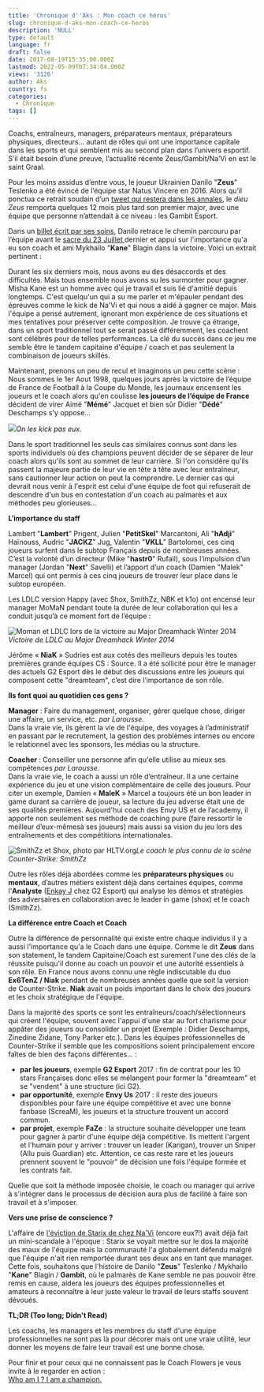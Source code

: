 ```yaml
---
title: 'Chronique d''Aks : Mon coach ce héros'
slug: chronique-d-aks-mon-coach-ce-heros
description: 'NULL'
type: default
language: fr
draft: false
date: 2017-08-19T15:35:00.000Z
lastmod: 2022-05-09T07:34:04.000Z
views: '3126'
author: Aks
country: fs
categories:
  - Chronique
tags: []
---
```

Coachs, entraîneurs, managers, préparateurs mentaux, préparateurs physiques, directeurs… autant de rôles qui ont une importance capitale dans les sports et qui semblent mis au second plan dans l’univers esportif. S’il était besoin d’une preuve, l’actualité récente Zeus/Gambit/Na’Vi en est le saint Graal.

Pour les moins assidus d’entre vous, le joueur Ukrainien Danilo "**Zeus**" Teslenko a été évincé de l’équipe star Natus Vincere en 2016\. Alors qu’il ponctua ce retrait soudain d’un [tweet qui restera dans les annales](https://twitter.com/ZeusCS%5FGO/status/751486536001187840), le _dieu Zeus_ remporta quelques 12 mois plus tard son premier major, avec une équipe que personne n’attendait à ce niveau : les Gambit Esport.

Dans un [billet écrit par ses soins](http://www.twitlonger.com/show/n%5F1sq3leu "Statement de Zeus sur son départ de Gambit"), Danilo retrace le chemin parcouru par l’équipe avant le [sacre du 23 Juillet ](https:///flash/pgl-major-cracovie-gambit-cree-lexploit/599 "Gambit remporte le Major !")dernier et appui sur l'importance qu'a eu son coach et ami Mykhailo "**Kane**" Blagin dans la victoire. Voici un extrait pertinent :

Durant les six derniers mois, nous avons eu des désaccords et des difficultés. Mais tous ensemble nous avons su les surmonter pour gagner. Misha Kane est un homme avec qui je travail et suis lié d'amitié depuis longtemps. C'est quelqu'un qui a su me parler et m'épauler pendant des épreuves comme le kick de Na'Vi et qui nous a aidé à gagner ce major. Mais l'équipe a pensé autrement, ignorant mon expérience de ces situations et mes tentatives pour préserver cette composition. Je trouve ça étrange, dans un sport traditionnel tout se serait passé différemment, les coachent sont célébrés pour de telles performances. La clé du succès dans ce jeu me semble être le tandem capitaine d'équipe / coach et pas seulement la combinaison de joueurs skillés. 

Maintenant, prenons un peu de recul et imaginons un peu cette scène : Nous sommes le 1er Aout 1998, quelques jours après la victoire de l’équipe de France de Football à la Coupe du Monde, les journaux encensent les joueurs et le coach alors qu'en coulisse **les joueurs de l’équipe de France** décident de virer Aimé "**Mémé**" Jacquet et bien sûr Didier "**Dédé**" Deschamps s'y oppose…

![](/storage/images/598c41b42e439_pho0125c3ba-db40-11e3-b36c-25b5138aff7f-805x453jpg.jpg)_On les kick pas eux._

Dans le sport traditionnel les seuls cas similaires connus sont dans les sports individuels où des champions peuvent décider de se séparer de leur coach alors qu'ils sont au sommet de leur carrière. Si l'on considère qu'ils passent la majeure partie de leur vie en tête à tête avec leur entraîneur, sans cautionner leur action on peut la comprendre. Le dernier cas qui devrait nous venir à l'esprit est celui d'une équipe de foot qui refuserait de descendre d'un bus en contestation d'un coach au palmarès et aux méthodes peu glorieuses...

**L’importance du staff** 

Lambert "**Lambert**" Prigent, Julien "**PetitSkel**" Marcantoni, Ali "**hAdji**" Haïnouss, Audric "**JACKZ**" Jug, Valentin "**VKLL**" Bartolomei, ces cinq joueurs surfent dans le subtop Français depuis de nombreuses années. C’est la volonté d’un directeur (Mike "**hastr0**" Rufail), sous l’impulsion d’un manager (Jordan "**Next**" Savelli) et l’apport d’un coach (Damien "Malek" Marcel) qui ont permis à ces cinq joueurs de trouver leur place dans le subtop européen.

Les LDLC version Happy (avec Shox, SmithZz, NBK et k1o) ont encensé leur manager MoMaN pendant toute la durée de leur collaboration qui les a conduit jusqu’à ce moment fort de l’équipe :

![Moman et LDLC lors de la victoire au Major Dreamhack Winter 2014](http://i.imgur.com/ZZu64Pi.gif)_Victoire de LDLC au Major Dreamhack Winter 2014_

Jérôme « **NiaK** » Sudries est aux cotés des meilleurs depuis les toutes premières grande équipes CS : Source. Il a été sollicité pour être le manager des actuels G2 Esport dès le début des discussions entre les joueurs qui composent cette "dreamteam", c’est dire l’importance de son rôle.

**Ils font quoi au quotidien ces gens ?**

**Manager** : Faire du management, organiser, gérer quelque chose, diriger une affaire, un service, etc. _par Larousse._  
 Dans la vraie vie, ils gèrent la vie de l'équipe, des voyages à l’administratif en passant par le recrutement, la gestion des problèmes internes ou encore le relationnel avec les sponsors, les médias ou la structure.  
  
**Coacher** : Conseiller une personne afin qu'elle utilise au mieux ses compétences _par Larousse._  
 Dans la vraie vie, le coach a aussi un rôle d’entraîneur. Il a une certaine expérience du jeu et une vision complémentaire de celle des joueurs. Pour citer un exemple, Damien « **MaleK** » Marcel a toujours été un bon leader in game durant sa carrière de joueur, sa lecture du jeu adverse était une de ses qualités premières. Aujourd'hui coach des Envy US et de l’academy, il apporte non seulement ses méthode de coaching pure (faire ressortir le meilleur d’eux-mêmesà ses joueurs) mais aussi sa vision du jeu lors des entraînements et des compétitions internationales.

![SmithZz et Shox, photo par HLTV.org](/storage/images/598c42f040943_15004756429389jpeg.jpeg)_Le coach le plus connu de la scène Counter-Strike: SmithZz_

Outre les rôles déjà abordées comme les **préparateurs physiques** ou **mentaux**, d’autres métiers existent déjà dans certaines équipes, comme l'**Analyste** ([Enkay J](https://twitter.com/enkay%5FJ "Analyst chez G2 Esport") chez G2 Esport) qui analyse les démos et stratégies des adversaires en collaboration avec le leader in game (shox) et le coach (SmithZz).

**La différence entre Coach et Coach**

Outre la différence de personnalité qui existe entre chaque individus il y a aussi l'importance qu'a le Coach dans une équipe. Comme le dit **Zeus** dans son statement, le tandem Capitaine/Coach est surement l'une des clés de la réussite puisqu'il donne au coach un pouvoir et une autorité essentiels à son rôle. En France nous avons connu une règle indiscutable du duo **Ex6TenZ / Niak** pendant de nombreuses années quelle que soit la version de Counter-Strike. **Niak** avait un poids important dans le choix des joueurs et les choix stratégique de l'équipe.

Dans la majorité des sports ce sont les entraîneurs/coach/sélectionneurs qui créent l'équipe, souvent avec l'appui d'une star au fort charisme pour appâter des joueurs ou consolider un projet (Exemple : Didier Deschamps, Zinedine Zidane, Tony Parker etc.). Dans les équipes professionnelles de Counter-Strike il semble que les compositions soient principalement encore faîtes de bien des façons différentes... :

* **par les joueurs**, exemple **G2 Esport** 2017 : fin de contrat pour les 10 stars Françaises donc elles se mélangent pour former la "dreamteam" et se "vendent" à une structure (ici G2).
* **par opportunité**, exemple **Envy Us** 2017 : il reste des joueurs disponibles pour faire une équipe compétitive et avec une bonne fanbase (ScreaM), les joueurs et la structure trouvent un accord commun.
* **par projet**, exemple **FaZe** : la structure souhaite développer une team pour gagner à partir d'une équipe déjà compétitive. Ils mettent l'argent et l'humain pour y arriver : trouver un leader (Karigan), trouver un Sniper (Allu puis Guardian) etc. Attention, ce cas reste rare et les joueurs prennent souvent le "pouvoir" de décision une fois l'équipe formée et les contrats fait.

Quelle que soit la méthode imposée choisie, le coach ou manager qui arrive à s'intégrer dans le processus de décision aura plus de facilité à faire son travail et à s'imposer.

**Vers une prise de conscience ?**

L'affaire de [l'éviction de Starix de chez Na'Vi](https:///flash/starix-quitte-navi/375) (encore eux?!) avait déjà fait un mini-scandale à l'époque : Starix se voyait mettre sur le dos la majorité des maux de l'équipe mais la communauté l'a globalement défendu malgré que l'équipe n'ait rien remportée durant ses deux ans en tant que manager. Cette fois, souhaitons que l'histoire de Danilo "**Zeus**" Teslenko / Mykhailo "**Kane**" Blagin / **Gambit**, où le palmarès de Kane semble ne pas pouvoir être remis en cause, aidera les joueurs des équipes professionnelles et amateurs à reconnaître à leur juste valeur le travail de leurs staffs souvent dévoués. 

**TL;DR (Too long; Didn't Read)**

Les coachs, les managers et les membres du staff d'une équipe professionnelles ne sont pas là pour décorer mais ont une vraie utilité, leur donner les moyens de faire leur travail est une bonne chose.

Pour finir et pour ceux qui ne connaissent pas le Coach Flowers je vous invite à le regarder en action :   
[Who am I ? I am a champion.](https://www.youtube.com/watch?v=G1GWBB7qrBA "WHO A IM ? I AM A CHAMPION")   
